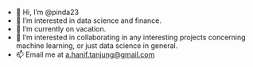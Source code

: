 - 👋 Hi, I’m @pinda23
- 👀 I’m interested in data science and finance.
- 🌱 I’m currently on vacation.
- 💞️ I’m interested in collaborating in any interesting projects concerning machine learning, or just data science in general.
- 📫 Email me at a.hanif.tanjung@gmail.com

<!---
pinda23/pinda23 is a ✨ special ✨ repository because its `README.md` (this file) appears on your GitHub profile.
You can click the Preview link to take a look at your changes.
--->
